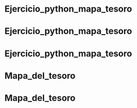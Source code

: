 # Ejercicio_python_mapa_tesoro
# Ejercicio_python_mapa_tesoro
# Ejercicio_python_mapa_tesoro
# Mapa_del_tesoro
# Mapa_del_tesoro
